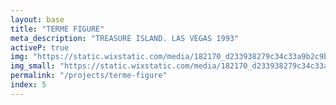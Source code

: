```yaml
---
layout: base
title: "TERME FIGURE"
meta_description: "TREASURE ISLAND. LAS VEGAS 1993"
activeP: true
img: "https://static.wixstatic.com/media/182170_d233938279c34c33a9b2c9b95035a804~mv2.png"
img_small: "https://static.wixstatic.com/media/182170_d233938279c34c33a9b2c9b95035a804~mv2.png"
permalink: "/projects/terme-figure"
index: 5
---
```

